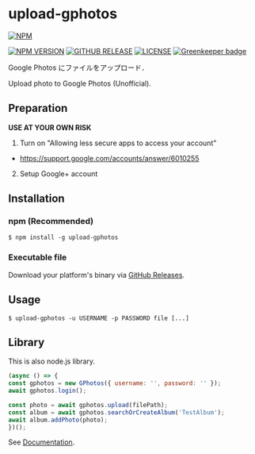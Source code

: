 # upload-gphotos

[![NPM](https://nodei.co/npm/upload-gphotos.png?compact=true)](https://nodei.co/npm/upload-gphotos/)

[![NPM VERSION](https://img.shields.io/npm/v/upload-gphotos.svg?style=flat-square)](https://www.npmjs.com/package/upload-gphotos)
[![GITHUB RELEASE](https://img.shields.io/github/release/3846masa/upload-gphotos.svg?style=flat-square)](https://github.com/3846masa/upload-gphotos/releases)
[![LICENSE](https://img.shields.io/github/license/mashape/apistatus.svg?style=flat-square)](./LICENSE)
[![Greenkeeper badge](https://img.shields.io/badge/Greenkeeper-enabled-brightgreen.svg?style=flat-square)](https://greenkeeper.io/)

Google Photos にファイルをアップロード．

Upload photo to Google Photos (Unofficial).

## Preparation

**USE AT YOUR OWN RISK**

1. Turn on "Allowing less secure apps to access your account"
  - https://support.google.com/accounts/answer/6010255
2. Setup Google+ account

## Installation

### npm (Recommended)
```
$ npm install -g upload-gphotos
```

### Executable file
Download your platform's binary via [GitHub Releases].

[GitHub Releases]: https://github.com/3846masa/upload-gphotos/releases

## Usage
```
$ upload-gphotos -u USERNAME -p PASSWORD file [...]
```

## Library
This is also node.js library.

```js
(async () => {
const gphotos = new GPhotos({ username: '', password: '' });
await gphotos.login();

const photo = await gphotos.upload(filePath);
const album = await gphotos.searchOrCreateAlbum('TestAlbum');
await album.addPhoto(photo);
})();
```

See [Documentation].

[Documentation]: https://3846masa.github.io/upload-gphotos
